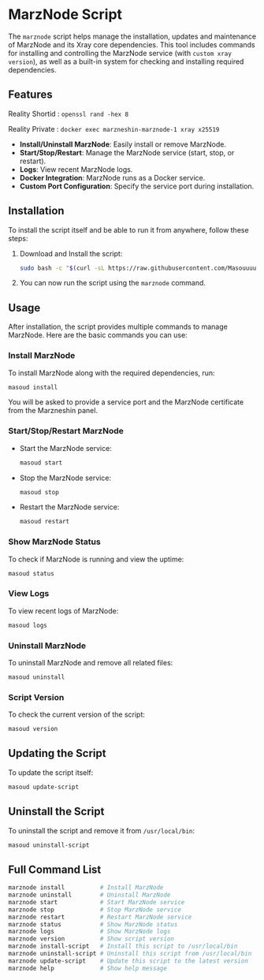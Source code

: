 # MarzNode Script

The `marznode` script helps manage the installation, updates and maintenance of MarzNode and its Xray core dependencies. This tool includes commands for installing and controlling the MarzNode service (with `custom xray version`), as well as a built-in system for checking and installing required dependencies.

## Features


Reality Shortid :  ```openssl rand -hex 8```

Reality Private : ```docker exec marzneshin-marznode-1 xray x25519```


- **Install/Uninstall MarzNode**: Easily install or remove MarzNode.
- **Start/Stop/Restart**: Manage the MarzNode service (start, stop, or restart).
- **Logs**: View recent MarzNode logs.
- **Docker Integration**: MarzNode runs as a Docker service.
- **Custom Port Configuration**: Specify the service port during installation.

## Installation

To install the script itself and be able to run it from anywhere, follow these steps:

1. Download and Install the script:
    ```bash
    sudo bash -c "$(curl -sL https://raw.githubusercontent.com/Masouuuuuuud/Masoud-Marz/refs/heads/main/install.sh)" @ install-script
    ```

2. You can now run the script using the `marznode` command.

## Usage

After installation, the script provides multiple commands to manage MarzNode. Here are the basic commands you can use:

### Install MarzNode

To install MarzNode along with the required dependencies, run:
```bash
masoud install
```
You will be asked to provide a service port and the MarzNode certificate from the Marzneshin panel.

### Start/Stop/Restart MarzNode

- Start the MarzNode service:
    ```bash
    masoud start
    ```
- Stop the MarzNode service:
    ```bash
    masoud stop
    ```
- Restart the MarzNode service:
    ```bash
    masoud restart
    ```

### Show MarzNode Status

To check if MarzNode is running and view the uptime:
```bash
masoud status
```

### View Logs

To view recent logs of MarzNode:
```bash
masoud logs
```

### Uninstall MarzNode

To uninstall MarzNode and remove all related files:
```bash
masoud uninstall
```

### Script Version

To check the current version of the script:
```bash
masoud version
```

## Updating the Script

To update the script itself:
```bash
masoud update-script
```

## Uninstall the Script

To uninstall the script and remove it from `/usr/local/bin`:
```bash
masoud uninstall-script
```

## Full Command List

```bash
marznode install          # Install MarzNode
marznode uninstall        # Uninstall MarzNode
marznode start            # Start MarzNode service
marznode stop             # Stop MarzNode service
marznode restart          # Restart MarzNode service
marznode status           # Show MarzNode status
marznode logs             # Show MarzNode logs
marznode version          # Show script version
marznode install-script   # Install this script to /usr/local/bin
marznode uninstall-script # Uninstall this script from /usr/local/bin
marznode update-script    # Update this script to the latest version
marznode help             # Show help message
```
